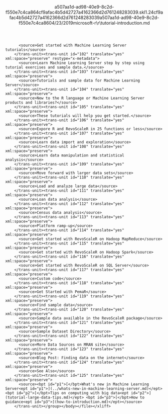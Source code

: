 <?xml version="1.0"?><xliff version="1.2" xmlns="urn:oasis:names:tc:xliff:document:1.2" xmlns:xsi="http://www.w3.org/2001/XMLSchema-instance" xsi:schemaLocation="urn:oasis:names:tc:xliff:document:1.2 xliff-core-1.2-transitional.xsd"><file datatype="xml" original="tutorial-introduction.md" source-language="en-US" target-language="en-US"><header><tool tool-id="mdxliff" tool-name="mdxliff" tool-version="1.0-1931010" tool-company="Microsoft" /><xliffext:skl_file_name xmlns:xliffext="urn:microsoft:content:schema:xliffextensions">a507aa1d-ad98-40e9-8c2d-f550e7c4ca864cf9afac4b5d42727a4162366d2d761248283039.skl</xliffext:skl_file_name><xliffext:version xmlns:xliffext="urn:microsoft:content:schema:xliffextensions">1.2</xliffext:version><xliffext:ms.openlocfilehash xmlns:xliffext="urn:microsoft:content:schema:xliffextensions">4cf9afac4b5d42727a4162366d2d761248283039</xliffext:ms.openlocfilehash><xliffext:ms.sourcegitcommit xmlns:xliffext="urn:microsoft:content:schema:xliffextensions">a507aa1d-ad98-40e9-8c2d-f550e7c4ca86</xliffext:ms.sourcegitcommit><xliffext:ms.lasthandoff xmlns:xliffext="urn:microsoft:content:schema:xliffextensions">04/23/2019</xliffext:ms.lasthandoff><xliffext:ms.openlocfilepath xmlns:xliffext="urn:microsoft:content:schema:xliffextensions">microsoft-r\r\tutorial-introduction.md</xliffext:ms.openlocfilepath></header><body><group id="content" extype="content"><trans-unit id="101" translate="yes" xml:space="preserve" restype="x-metadata">
          <source>Get started with Machine Learning Server tutorials</source>
        </trans-unit><trans-unit id="102" translate="yes" xml:space="preserve" restype="x-metadata">
          <source>Learn Machine Learning Server step by step using tutorial exercises and sample data.</source>
        </trans-unit><trans-unit id="103" translate="yes" xml:space="preserve">
          <source>Tutorials and sample data for Machine Learning Server</source>
        </trans-unit><trans-unit id="104" translate="yes" xml:space="preserve">
          <source>New to the R language or Machine Learning Server products and libraries?</source>
        </trans-unit><trans-unit id="105" translate="yes" xml:space="preserve">
          <source>These tutorials will help you get started.</source>
        </trans-unit><trans-unit id="106" translate="yes" xml:space="preserve">
          <source>Expore R and RevoScaleR in 25 functions or less</source>
        </trans-unit><trans-unit id="107" translate="yes" xml:space="preserve">
          <source>Learn data import and exploration</source>
        </trans-unit><trans-unit id="108" translate="yes" xml:space="preserve">
          <source>Learn data manipulation and statistical analysis</source>
        </trans-unit><trans-unit id="109" translate="yes" xml:space="preserve">
          <source>Move forward with larger data sets</source>
        </trans-unit><trans-unit id="110" translate="yes" xml:space="preserve">
          <source>Load and analyze large data</source>
        </trans-unit><trans-unit id="111" translate="yes" xml:space="preserve">
          <source>Loan data analysis</source>
        </trans-unit><trans-unit id="112" translate="yes" xml:space="preserve">
          <source>Census data analysis</source>
        </trans-unit><trans-unit id="113" translate="yes" xml:space="preserve">
          <source>Platform ramp-up</source>
        </trans-unit><trans-unit id="114" translate="yes" xml:space="preserve">
          <source>Get started with RevoScaleR on Hadoop MapReduce</source>
        </trans-unit><trans-unit id="115" translate="yes" xml:space="preserve">
          <source>Get started with RevoScaleR on Hadoop Spark</source>
        </trans-unit><trans-unit id="116" translate="yes" xml:space="preserve">
          <source>Get started with RevoScaleR on SQL Server</source>
        </trans-unit><trans-unit id="117" translate="yes" xml:space="preserve">
          <source>Custom code</source>
        </trans-unit><trans-unit id="118" translate="yes" xml:space="preserve">
          <source>Get Started with PemaR</source>
        </trans-unit><trans-unit id="119" translate="yes" xml:space="preserve">
          <source>Find sample data</source>
        </trans-unit><trans-unit id="120" translate="yes" xml:space="preserve">
          <source>Sample data available in the RevoScaleR package</source>
        </trans-unit><trans-unit id="121" translate="yes" xml:space="preserve">
          <source>Sample Dataset Directory</source>
        </trans-unit><trans-unit id="122" translate="yes" xml:space="preserve">
          <source>More Data Sources on MRAN site</source>
        </trans-unit><trans-unit id="123" translate="yes" xml:space="preserve">
          <source>Blog Post: Finding data on the internet</source>
        </trans-unit><trans-unit id="124" translate="yes" xml:space="preserve">
          <source>See Also</source>
        </trans-unit><trans-unit id="125" translate="yes" xml:space="preserve">
          <source><bpt id="p1">[</bpt>What's new in Machine Learning Server<ept id="p1">](../whats-new-in-machine-learning-server.md)</ept> <bpt id="p2">[</bpt>Tips on computing with big data<ept id="p2">](tutorial-large-data-tips.md)</ept> <bpt id="p3">[</bpt>How to guidance<ept id="p3">](how-to-introduction.md)</ept></source>
        </trans-unit></group></body></file></xliff>